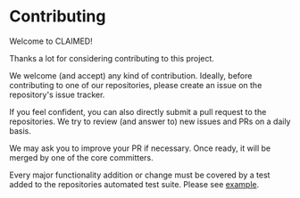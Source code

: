 <!--
{% comment %}
Copyright 2018-2022 IBM

Licensed under the Apache License, Version 2.0 (the "License");
you may not use this file except in compliance with the License.
You may obtain a copy of the License at

http://www.apache.org/licenses/LICENSE-2.0

Unless required by applicable law or agreed to in writing, software
distributed under the License is distributed on an "AS IS" BASIS,
WITHOUT WARRANTIES OR CONDITIONS OF ANY KIND, either express or implied.
See the License for the specific language governing permissions and
limitations under the License.
{% endcomment %}
-->

# Contributing

Welcome to CLAIMED! 

Thanks a lot for considering contributing to this project.

We welcome (and accept) any kind of contribution. Ideally, before contributing to one
of our repositories, please create an issue on the repository's issue tracker.

If you feel confident, you can also directly submit a pull request to the repositories.
We try to review (and answer to) new issues and PRs on a daily basis.

We may ask you to improve your PR if necessary. Once ready, it will be merged by one of the
core committers.

Every major functionality addition or change must be covered by a test added to the repositories automated test suite. Please see [example](https://github.com/claimed-framework/component-library/blob/master/claimed/run_tests.py).
